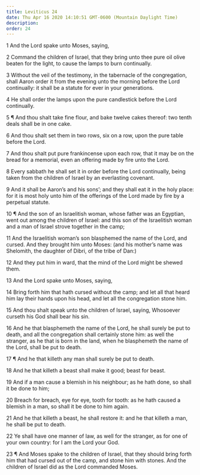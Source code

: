 ```yaml
---
title: Leviticus 24
date: Thu Apr 16 2020 14:10:51 GMT-0600 (Mountain Daylight Time)
description: 
order: 24
---
```


<p>1 And the Lord spake unto Moses, saying,</p>
<p>
  2 Command the children of Israel, that they bring unto thee pure oil olive
  beaten for the light, to cause the lamps to burn continually.
</p>
<p>
  3 Without the veil of the testimony, in the tabernacle of the congregation,
  shall Aaron order it from the evening unto the morning before the Lord
  continually: it shall be a statute for ever in your generations.
</p>
<p>
  4 He shall order the lamps upon the pure candlestick before the Lord
  continually.
</p>
<p>
  5 &#xB6; And thou shalt take fine flour, and bake twelve cakes thereof: two
  tenth deals shall be in one cake.
</p>
<p>
  6 And thou shalt set them in two rows, six on a row, upon the pure table
  before the Lord.
</p>
<p>
  7 And thou shalt put pure frankincense upon each row, that it may be on the
  bread for a memorial, even an offering made by fire unto the Lord.
</p>
<p>
  8 Every sabbath he shall set it in order before the Lord continually, being
  taken from the children of Israel by an everlasting covenant.
</p>
<p>
  9 And it shall be Aaron&#x2019;s and his sons&#x2019;; and they shall eat it
  in the holy place: for it is most holy unto him of the offerings of the Lord
  made by fire by a perpetual statute.
</p>
<p>
  10 &#xB6; And the son of an Israelitish woman, whose father was an Egyptian,
  went out among the children of Israel: and this son of the Israelitish woman
  and a man of Israel strove together in the camp;
</p>
<p>
  11 And the Israelitish woman&#x2019;s son blasphemed the name of the Lord, and
  cursed. And they brought him unto Moses: (and his mother&#x2019;s name was
  Shelomith, the daughter of Dibri, of the tribe of Dan:)
</p>
<p>
  12 And they put him in ward, that the mind of the Lord might be shewed them.
</p>
<p>13 And the Lord spake unto Moses, saying,</p>
<p>
  14 Bring forth him that hath cursed without the camp; and let all that heard
  him lay their hands upon his head, and let all the congregation stone him.
</p>
<p>
  15 And thou shalt speak unto the children of Israel, saying, Whosoever curseth
  his God shall bear his sin.
</p>
<p>
  16 And he that blasphemeth the name of the Lord, he shall surely be put to
  death, and all the congregation shall certainly stone him: as well the
  stranger, as he that is born in the land, when he blasphemeth the name of the
  Lord, shall be put to death.
</p>
<p>17 &#xB6; And he that killeth any man shall surely be put to death.</p>
<p>18 And he that killeth a beast shall make it good; beast for beast.</p>
<p>
  19 And if a man cause a blemish in his neighbour; as he hath done, so shall it
  be done to him;
</p>
<p>
  20 Breach for breach, eye for eye, tooth for tooth: as he hath caused a
  blemish in a man, so shall it be done to him again.
</p>
<p>
  21 And he that killeth a beast, he shall restore it: and he that killeth a
  man, he shall be put to death.
</p>
<p>
  22 Ye shall have one manner of law, as well for the stranger, as for one of
  your own country: for I am the Lord your God.
</p>
<p>
  23 &#xB6; And Moses spake to the children of Israel, that they should bring
  forth him that had cursed out of the camp, and stone him with stones. And the
  children of Israel did as the Lord commanded Moses.
</p>

